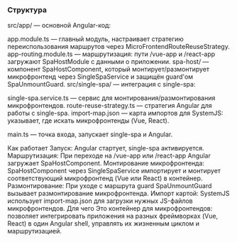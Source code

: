 ### Структура

src/app/ — основной Angular-код:

app.module.ts — главный модуль, настраивает стратегию переиспользования маршрутов через MicroFrontendRouteReuseStrategy.
app-routing.module.ts — маршрутизация: пути /vue-app и /react-app загружают SpaHostModule с данными о приложении.
spa-host/ — компонент SpaHostComponent, который монтирует/размонтирует микрофронтенд через SingleSpaService и защищён guard'ом SpaUnmountGuard.
src/single-spa/ — интеграция с single-spa:

single-spa.service.ts — сервис для монтирования/размонтирования микрофронтендов.
route-reuse-strategy.ts — стратегия Angular для работы с single-spa.
import-map.json — карта импортов для SystemJS: указывает, где искать микрофронтенды (Vue, React).

main.ts — точка входа, запускает single-spa и Angular.

Как работает
Запуск: Angular стартует, single-spa активируется.
Маршрутизация: При переходе на /vue-app или /react-app Angular загружает SpaHostComponent.
Монтирование микрофронтенда: SpaHostComponent через SingleSpaService импортирует и монтирует соответствующий микрофронтенд (Vue или React) в контейнер.
Размонтирование: При уходе с маршрута guard SpaUnmountGuard вызывает размонтирование микрофронтенда.
Импорт картой: SystemJS использует import-map.json для загрузки нужных JS-файлов микрофронтендов.
Для чего
Это контейнер для микрофронтендов: позволяет интегрировать приложения на разных фреймворках (Vue, React) в один Angular shell, управлять их жизненным циклом и маршрутизацией.
